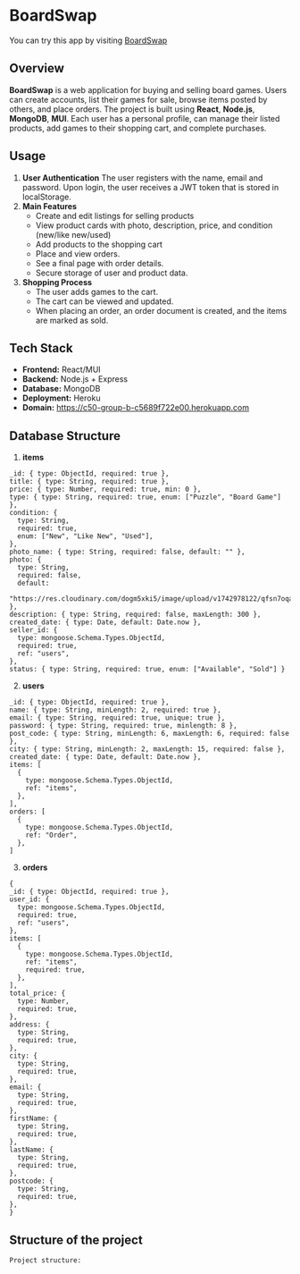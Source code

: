 # BoardSwap

You can try this app by visiting [BoardSwap](https://c50-group-b-c5689f722e00.herokuapp.com/)

## Overview

**BoardSwap** is a web application for buying and selling board games. Users can create accounts, list their games for sale, browse items posted by others, and place orders. The project is built using **React**, **Node.js**, **MongoDB**, **MUI**.
Each user has a personal profile, can manage their listed products, add games to their shopping cart, and complete purchases.

## Usage

1. **User Authentication**
    The user registers with the name,  email and password. Upon login, the user receives a JWT token that is stored in localStorage.
2. **Main Features**
    - Create and edit listings for selling products
    - View product cards with photo, description, price, and condition (new/like new/used)
    - Add products to the shopping cart
    - Place and view orders.
    - See a final page with order details.
    - Secure storage of user and product data.
3. **Shopping Process**
    - The user adds games to the cart.
    - The cart can be viewed and updated.
    - When placing an order, an order document is created, and the items are marked as sold.

## Tech Stack
- **Frontend:** React/MUI
- **Backend:** Node.js + Express
- **Database:** MongoDB
- **Deployment:** Heroku
- **Domain:** https://c50-group-b-c5689f722e00.herokuapp.com


## Database Structure

1. **items**

```
_id: { type: ObjectId, required: true },
title: { type: String, required: true },
price: { type: Number, required: true, min: 0 },
type: { type: String, required: true, enum: ["Puzzle", "Board Game"] },
condition: {
  type: String,
  required: true,
  enum: ["New", "Like New", "Used"],
},
photo_name: { type: String, required: false, default: "" },
photo: {
  type: String,
  required: false,
  default:
    "https://res.cloudinary.com/dogm5xki5/image/upload/v1742978122/qfsn7oqaob87rxurw5xq.jpg",
},
description: { type: String, required: false, maxLength: 300 },
created_date: { type: Date, default: Date.now },
seller_id: {
  type: mongoose.Schema.Types.ObjectId,
  required: true,
  ref: "users",
},
status: { type: String, required: true, enum: ["Available", "Sold"] }
```

2. **users**

```
_id: { type: ObjectId, required: true },
name: { type: String, minLength: 2, required: true },
email: { type: String, required: true, unique: true },
password: { type: String, required: true, minlength: 8 },
post_code: { type: String, minLength: 6, maxLength: 6, required: false },
city: { type: String, minLength: 2, maxLength: 15, required: false },
created_date: { type: Date, default: Date.now },
items: [
  {
    type: mongoose.Schema.Types.ObjectId,
    ref: "items",
  },
],
orders: [
  {
    type: mongoose.Schema.Types.ObjectId,
    ref: "Order",
  },
]
```

3. **orders**

```
{
_id: { type: ObjectId, required: true },
user_id: {
  type: mongoose.Schema.Types.ObjectId,
  required: true,
  ref: "users",
},
items: [
  {
    type: mongoose.Schema.Types.ObjectId,
    ref: "items",
    required: true,
  },
],
total_price: {
  type: Number,
  required: true,
},
address: {
  type: String,
  required: true,
},
city: {
  type: String,
  required: true,
},
email: {
  type: String,
  required: true,
},
firstName: {
  type: String,
  required: true,
},
lastName: {
  type: String,
  required: true,
},
postcode: {
  type: String,
  required: true,
},
}
```

## Structure of the project

```
Project structure:

  


